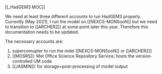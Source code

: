[[_HadGEM3 MOC]]

We need at least three different accounts to run HadGEM3 properly. Currently (May 2021), I run the model on [[NEXCS-MONSooN]] but we need to transition to [[ARCHER2]] at some point later this year. Therefore this documentation needs to be updated. 

The necessary accounts are:

1. supercomupter to run the mdel [[NEXCS-MONSooN]] or [[ARCHER2]]
2. [[MOSRS]]: Met Office Science Repository Service; hosts the version-controlled UM code
3. [[JASMIN]]: for storage+post-processing of model output